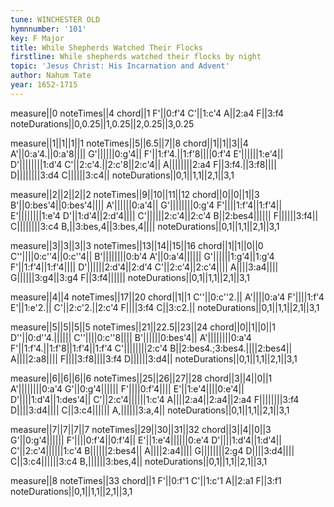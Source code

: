 ```yaml
---
tune: WINCHESTER OLD
hymnnumber: '101'
key: F Major
title: While Shepherds Watched Their Flocks
firstline: While shepherds watched their flocks by night
topic: 'Jesus Christ: His Incarnation and Advent'
author: Nahum Tate
year: 1652-1715
---
```

measure||0
noteTimes||4
chord||1
F'||0:f'4
C'||1:c'4
A||2:a4
F||3:f4
noteDurations||0,0.25||1,0.25||2,0.25||3,0.25

measure||1||1||1||1
noteTimes||5||6.5||7||8
chord||1||1||3||4
A'||0:a'4.||0:a'8||||
G'||||||0:g'4||
F'||1:f'4.||1:f'8||||0:f'4
E'||||||1:e'4||
D'||||||||1:d'4
C'||2:c'4.||2:c'8||2:c'4||
A||||||||2:a4
F||3:f4.||3:f8||||
D||||||||3:d4
C||||||3:c4||
noteDurations||0,1||1,1||2,1||3,1

measure||2||2||2||2
noteTimes||9||10||11||12
chord||0||0||1||3
B'||0:bes'4||0:bes'4||||
A'||||||0:a'4||
G'||||||||0:g'4
F'||||1:f'4||1:f'4||
E'||||||||1:e'4
D'||1:d'4||2:d'4||||
C'||||||2:c'4||2:c'4
B||2:bes4||||||
F||||||3:f4||
C||||||||3:c4
B,||3:bes,4||3:bes,4||||
noteDurations||0,1||1,1||2,1||3,1

measure||3||3||3||3
noteTimes||13||14||15||16
chord||1||1||0||0
C''||||0:c''4||0:c''4||
B'||||||||0:b'4
A'||0:a'4||||||
G'||||||1:g'4||1:g'4
F'||1:f'4||1:f'4||||
D'||||||2:d'4||2:d'4
C'||2:c'4||2:c'4||||
A||||3:a4||||
G||||||3:g4||3:g4
F||3:f4||||||
noteDurations||0,1||1,1||2,1||3,1

measure||4||4
noteTimes||17||20
chord||1||1
C''||0:c''2.||
A'||||0:a'4
F'||||1:f'4
E'||1:e'2.||
C'||2:c'2.||2:c'4
F||||3:f4
C||3:c2.||
noteDurations||0,1||1,1||2,1||3,1

measure||5||5||5||5
noteTimes||21||22.5||23||24
chord||0||1||0||1
D''||0:d''4.||||||
C''||||0:c''8||||
B'||||||0:bes'4||
A'||||||||0:a'4
F'||1:f'4.||1:f'8||1:f'4||1:f'4
C'||||||||2:c'4
B||2:bes4.;3:bes4.||||2:bes4||
A||||2:a8||||
F||||3:f8||||3:f4
D||||||3:d4||
noteDurations||0,1||1,1||2,1||3,1

measure||6||6||6||6
noteTimes||25||26||27||28
chord||3||4||0||1
A'||||||||0:a'4
G'||0:g'4||||||
F'||||0:f'4||||
E'||1:e'4||||0:e'4||
D'||||1:d'4||1:des'4||
C'||2:c'4||||||1:c'4
A||||2:a4||2:a4||2:a4
F||||||||3:f4
D||||3:d4||||
C||3:c4||||||
A,||||||3:a,4||
noteDurations||0,1||1,1||2,1||3,1

measure||7||7||7||7
noteTimes||29||30||31||32
chord||3||4||0||3
G'||0:g'4||||||
F'||||0:f'4||0:f'4||
E'||1:e'4||||||0:e'4
D'||||1:d'4||1:d'4||
C'||2:c'4||||||1:c'4
B||||||2:bes4||
A||||2:a4||||
G||||||||2:g4
D||||3:d4||||
C||3:c4||||||3:c4
B,||||||3:bes,4||
noteDurations||0,1||1,1||2,1||3,1

measure||8
noteTimes||33
chord||1
F'||0:f'1
C'||1:c'1
A||2:a1
F||3:f1
noteDurations||0,1||1,1||2,1||3,1

